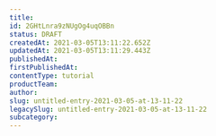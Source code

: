 ```yaml
---
title: 
id: 2GHtLnra9zNUgOg4uqOBBn
status: DRAFT
createdAt: 2021-03-05T13:11:22.652Z
updatedAt: 2021-03-05T13:11:29.443Z
publishedAt: 
firstPublishedAt: 
contentType: tutorial
productTeam: 
author: 
slug: untitled-entry-2021-03-05-at-13-11-22
legacySlug: untitled-entry-2021-03-05-at-13-11-22
subcategory: 
---
```



